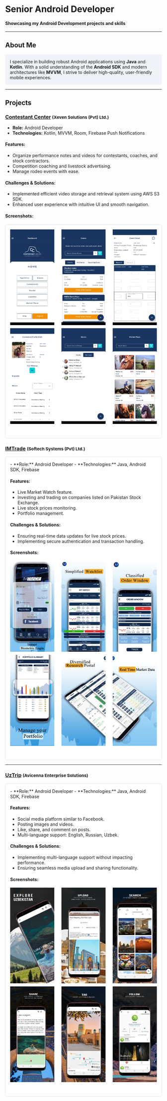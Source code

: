 # **Senior Android Developer**

#### Showcasing my Android Development projects and skills

---

## About Me
<div style="background-color: #f0f4f8; padding: 15px; border-radius: 5px;">
I specialize in building robust Android applications using <strong>Java</strong> and <strong>Kotlin</strong>. With a solid understanding of the <strong>Android SDK</strong> and modern architectures like <strong>MVVM</strong>, I strive to deliver high-quality, user-friendly mobile experiences.
</div>

---

## Projects

### [Contestant Center](https://play.google.com/store/apps/details?id=com.oboIdeas.contestant) <span style="font-size: smaller;">(Xeven Solutions (Pvt) Ltd.)</span>
- **Role:** Android Developer
- **Technologies:** Kotlin, MVVM, Room, Firebase Push Notifications

#### Features:
- Organize performance notes and videos for contestants, coaches, and stock contractors.
- Competition coaching and livestock advertising.
- Manage rodeo events with ease.

#### Challenges & Solutions:
- Implemented efficient video storage and retrieval system using AWS S3 SDK.
- Enhanced user experience with intuitive UI and smooth navigation.

#### Screenshots:
<div style="background-color: #ffffff; padding: 15px; border-radius: 5px; border: 1px solid #e0e0e0;">
<div style="display: flex; justify-content: space-between; margin-bottom: 10px;">
  <img src="assets/img/contestant_1.webp" alt="Screenshot 1" style="width: 30%;">
  <img src="assets/img/contestant_4.webp" alt="Screenshot 2" style="width: 30%;">
  <img src="assets/img/contestant_5.webp" alt="Screenshot 3" style="width: 30%;">
</div>
<div style="display: flex; justify-content: space-between; margin-bottom: 30px;">
  <img src="assets/img/contestant_6.webp" alt="Screenshot 4" style="width: 30%;">
  <img src="assets/img/contestant_7.webp" alt="Screenshot 5" style="width: 30%;">
  <img src="assets/img/contestant_8.webp" alt="Screenshot 6" style="width: 30%;">
</div>
</div>

### [IMTrade](https://play.google.com/store/apps/details?id=com.microlinks.IMTrade) <span style="font-size: smaller;">(Softech Systems (Pvt) Ltd.)</span>
<div style="background-color: #ffffff; padding: 15px; border-radius: 5px; border: 1px solid #e0e0e0;">
- **Role:** Android Developer
- **Technologies:** Java, Android SDK, Firebase

#### Features:
- Live Market Watch feature.
- Investing and trading on companies listed on Pakistan Stock Exchange.
- Live stock prices monitoring.
- Portfolio management.

#### Challenges & Solutions:
- Ensuring real-time data updates for live stock prices.
- Implementing secure authentication and transaction handling.

#### Screenshots:
<div style="display: flex; justify-content: space-between; margin-bottom: 10px;">
  <img src="assets/img/imTrade_1.webp" alt="Screenshot 1" style="width: 30%;">
  <img src="assets/img/imTrade_2.webp" alt="Screenshot 2" style="width: 30%;">
  <img src="assets/img/imTrade_3.webp" alt="Screenshot 3" style="width: 30%;">
</div>
<div style="display: flex; justify-content: space-between; margin-bottom: 30px;">
  <img src="assets/img/imTrade_4.webp" alt="Screenshot 4" style="width: 30%;">
  <img src="assets/img/imTrade_5.webp" alt="Screenshot 5" style="width: 30%;">
  <img src="assets/img/imTrade_6.webp" alt="Screenshot 6" style="width: 30%;">
</div>
</div>

---

### [UzTrip](https://play.google.com/store/apps/details?id=com.uztrip.application) <span style="font-size: smaller;">(Avicenna Enterprise Solutions)</span>
<div style="background-color: #ffffff; padding: 15px; border-radius: 5px; border: 1px solid #e0e0e0;">
- **Role:** Android Developer
- **Technologies:** Java, Android SDK, Firebase

#### Features:
- Social media platform similar to Facebook.
- Posting images and videos.
- Like, share, and comment on posts.
- Multi-language support: English, Russian, Uzbek.

#### Challenges & Solutions:
- Implementing multi-language support without impacting performance.
- Ensuring seamless media upload and sharing functionality.

#### Screenshots:
<div style="display: flex; justify-content: space-between; margin-bottom: 10px;">
  <img src="assets/img/uzTrip_1.webp" alt="Screenshot 1" style="width: 30%;">
  <img src="assets/img/uzTrip_2.webp" alt="Screenshot 2" style="width: 30%;">
  <img src="assets/img/uzTrip_3.webp" alt="Screenshot 3" style="width: 30%;">
</div>
<div style="display: flex; justify-content: space-between; margin-bottom: 30px;">
  <img src="assets/img/uzTrip_4.webp" alt="Screenshot 4" style="width: 30%;">
  <img src="assets/img/uzTrip_5.webp" alt="Screenshot 5" style="width: 30%;">
  <img src="assets/img/uzTrip_6.webp" alt="Screenshot 6" style="width: 30%;">
</div>
</div>
